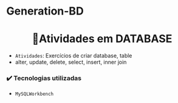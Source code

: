 # Generation-BD

<h1 align="center"> 🎲Atividades em DATABASE </h1>

- `Atividades`: Exercícios de criar database, table
- alter, update, delete, select, insert, inner join


### ✔️ Tecnologias utilizadas

- ``MySQLWorkbench``
